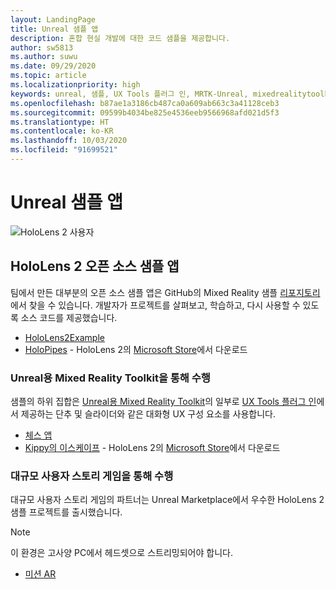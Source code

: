 ```yaml
---
layout: LandingPage
title: Unreal 샘플 앱
description: 혼합 현실 개발에 대한 코드 샘플을 제공합니다.
author: sw5813
ms.author: suwu
ms.date: 09/29/2020
ms.topic: article
ms.localizationpriority: high
keywords: unreal, 샘플, UX Tools 플러그 인, MRTK-Unreal, mixedrealitytoolkit, mixedrealitytoolkit-unreal, unreal 엔진, 오픈 소스
ms.openlocfilehash: b87ae1a3186cb487ca0a609ab663c3a41128ceb3
ms.sourcegitcommit: 09599b4034be825e4536eeb9566968afd021d5f3
ms.translationtype: HT
ms.contentlocale: ko-KR
ms.lasthandoff: 10/03/2020
ms.locfileid: "91699521"
---
```

# <a name="unreal-sample-apps"></a>Unreal 샘플 앱

![HoloLens 2 사용자](images/unreal-developer.jpg)

## <a name="hololens-2-open-source-sample-apps"></a>HoloLens 2 오픈 소스 샘플 앱

팀에서 만든 대부분의 오픈 소스 샘플 앱은 GitHub의 Mixed Reality 샘플 [리포지토리](https://github.com/microsoft/MixedReality-Unreal-Samples)에서 찾을 수 있습니다. 개발자가 프로젝트를 살펴보고, 학습하고, 다시 사용할 수 있도록 소스 코드를 제공했습니다.

* [HoloLens2Example](https://github.com/microsoft/MixedReality-Unreal-Samples/tree/master/HoloLens2Example) 
* [HoloPipes](https://github.com/microsoft/MixedReality-Unreal-HoloPipes) - HoloLens 2의 [Microsoft Store](https://www.microsoft.com/en-us/p/holopipes/9mszb3nnrxn9)에서 다운로드

### <a name="made-with-the-mixed-reality-toolkit-for-unreal"></a>Unreal용 Mixed Reality Toolkit을 통해 수행

샘플의 하위 집합은 [Unreal용 Mixed Reality Toolkit](https://aka.ms/mrtk-unreal)의 일부로 [UX Tools 플러그 인](https://aka.ms/uxt-unreal)에서 제공하는 단추 및 슬라이더와 같은 대화형 UX 구성 요소를 사용합니다.

* [체스 앱](https://github.com/microsoft/MixedReality-Unreal-Samples/tree/master/ChessApp)
* [Kippy의 이스케이프](unreal-kippys-escape.md) - HoloLens 2의 [Microsoft Store](https://www.microsoft.com/en-us/p/kippys-escape/9nbd7gl86vkd)에서 다운로드

### <a name="made-by-epic-games"></a>대규모 사용자 스토리 게임을 통해 수행

대규모 사용자 스토리 게임의 파트너는 Unreal Marketplace에서 우수한 HoloLens 2 샘플 프로젝트를 출시했습니다. 

> [!NOTE] 
> 이 환경은 고사양 PC에서 헤드셋으로 스트리밍되어야 합니다.

* [미션 AR](https://docs.unrealengine.com/en-US/Resources/Showcases/MissionAR/index.html)
